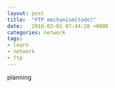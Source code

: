 ```yaml
---
layout: post
title:  "FTP mechanism[todo]"
date:   2016-03-01 07:44:20 +0800
categories: network
tags:
- learn
- network
- ftp
---
```


planning
